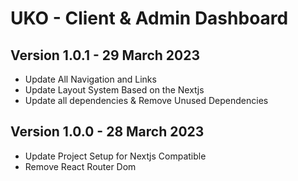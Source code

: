 # UKO - Client & Admin Dashboard

## Version 1.0.1 - 29 March 2023

- Update All Navigation and Links
- Update Layout System Based on the Nextjs
- Update all dependencies & Remove Unused Dependencies

## Version 1.0.0 - 28 March 2023

- Update Project Setup for Nextjs Compatible
- Remove React Router Dom
